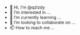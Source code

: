 - 👋 Hi, I’m @qzlzdy
- 👀 I’m interested in ...
- 🌱 I’m currently learning ...
- 💞️ I’m looking to collaborate on ...
- 📫 How to reach me ...

<!---
qzlzdy/qzlzdy is a ✨ special ✨ repository because its `README.md` (this file) appears on your GitHub profile.
You can click the Preview link to take a look at your changes.
--->
